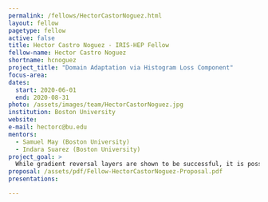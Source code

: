 ```yaml
---
permalink: /fellows/HectorCastorNoguez.html
layout: fellow
pagetype: fellow
active: false
title: Hector Castro Noguez - IRIS-HEP Fellow
fellow-name: Hector Castro Noguez
shortname: hcnoguez
project_title: "Domain Adaptation via Histogram Loss Component"
focus-area:
dates:
  start: 2020-06-01
  end: 2020-08-31
photo: /assets/images/team/HectorCastorNoguez.jpg
institution: Boston University
website:
e-mail: hectorc@bu.edu
mentors:
  - Samuel May (Boston University)
  - Indara Suarez (Boston University)
project_goal: >
  While gradient reversal layers are shown to be successful, it is possible to take a more direct approach to improving the agreement between data and simulation. Rather than discourage the DNN from learning features which allow it to distinguish between examples from the source and target domain (as done for the gradient reversal layer), we propose to explicitly reward the DNN for minimizing differences between distributions in the source and target domains.
proposal: /assets/pdf/Fellow-HectorCastorNoguez-Proposal.pdf
presentations:

---
```

